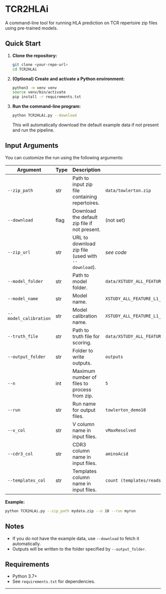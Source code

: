 # TCR2HLAi

A command-line tool for running HLA prediction on TCR repertoire zip files using pre-trained models.

## Quick Start

1. **Clone the repository:**
   ```bash
   git clone <your-repo-url>
   cd TCR2HLAi
   ```

2. **(Optional) Create and activate a Python environment:**
   ```bash
   python3 -m venv venv
   source venv/bin/activate
   pip install -r requirements.txt
   ```

3. **Run the command-line program:**
   ```bash
   python TCR2HLAi.py --download
   ```
   This will automatically download the default example data if not present and run the pipeline.

## Input Arguments

You can customize the run using the following arguments:

| Argument            | Type    | Description                                                                                  | Default Value                                                    |
|---------------------|---------|----------------------------------------------------------------------------------------------|------------------------------------------------------------------|
| `--zip_path`        | str     | Path to input zip file containing repertoires.                                               | `data/towlerton.zip`                                             |
| `--download`        | flag    | Download the default zip file if not present.                                                | (not set)                                                        |
| `--zip_url`         | str     | URL to download zip file (used with `--download`).                                           | *see code*                                                       |
| `--model_folder`    | str     | Path to model folder.                                                                        | `data/XSTUDY_ALL_FEATURE_L1_v4e`                                 |
| `--model_name`      | str     | Model name.                                                                                  | `XSTUDY_ALL_FEATURE_L1_v4e`                                      |
| `--model_calibration`| str    | Model calibration name.                                                                      | `XSTUDY_ALL_FEATURE_L1_v4e_HS2`                                  |
| `--truth_file`      | str     | Path to truth file for scoring.                                                              | `data/XSTUDY_ALL_FEATURE_L1_v4e/sample_hla_x_towlerton.csv`      |
| `--output_folder`   | str     | Folder to write outputs.                                                                     | `outputs`                                                        |
| `--n`               | int     | Maximum number of files to process from zip.                                                 | `5`                                                              |
| `--run`             | str     | Run name for output files.                                                                   | `towlerton_demo10`                                               |
| `--v_col`           | str     | V column name in input files.                                                                | `vMaxResolved`                                                   |
| `--cdr3_col`        | str     | CDR3 column name in input files.                                                             | `aminoAcid`                                                      |
| `--templates_col`   | str     | Templates column name in input files.                                                        | `count (templates/reads)`                                        |

**Example:**
```bash
python TCR2HLAi.py --zip_path mydata.zip --n 10 --run myrun
```

## Notes

- If you do not have the example data, use `--download` to fetch it automatically.
- Outputs will be written to the folder specified by `--output_folder`.

## Requirements

- Python 3.7+
- See `requirements.txt` for dependencies.

---